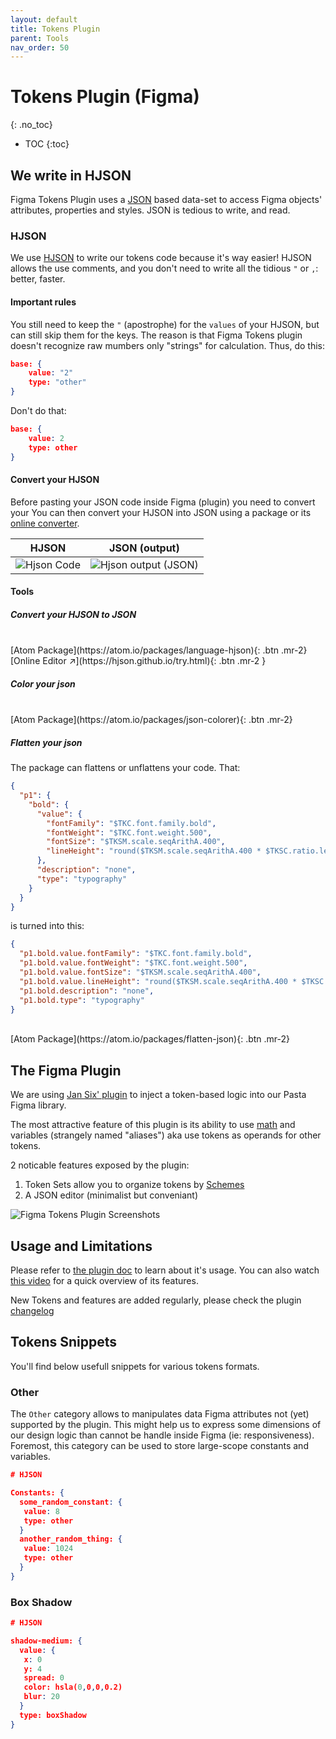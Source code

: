 ```yaml
---
layout: default
title: Tokens Plugin
parent: Tools
nav_order: 50
---
```


# Tokens Plugin (Figma)
{: .no_toc}
<!-- ↑ skips H1 inside TOC -->

- TOC
{:toc}

## We write in HJSON

Figma Tokens Plugin uses a [JSON](https://en.wikipedia.org/wiki/JSON) based data-set to access Figma objects' attributes, properties and styles. JSON is tedious to write, and read.

### HJSON

We use [HJSON](https://hjson.github.io/) to write our tokens code because it's way easier! HJSON allows the use comments, and you don't need to write all the tidious  `"` or `,`: better, faster.

#### Important rules

You still need to keep the `"` (apostrophe) for the `values` of your HJSON, but can still skip them for the keys. The reason is that Figma Tokens plugin doesn't recognize raw mumbers only "strings" for calculation. Thus, do this:

```json
base: {
    value: "2"
    type: "other"
}
```

Don't do that:

```json
base: {
    value: 2
    type: other
}
```

#### Convert your HJSON


Before pasting your JSON code inside Figma (plugin) you need to convert your You can then convert your HJSON into JSON using a package or its [online converter](https://hjson.github.io/try.html).

<table class="layoutOnly">
<thead>
  <tr>
    <th>HJSON</th>
    <th>JSON (output)</th>
  </tr>
</thead>
<tbody>
  <tr>
    <td><img src="{{site.baseurl}}/assets/images/YPL-DOC-HJSON-01.png" alt="Hjson Code"></td>
    <td><img src="{{site.baseurl}}/assets/images/YPL-DOC-HJSON-02.png" alt="Hjson output (JSON)"></td>
  </tr>
</tbody>
</table>


#### Tools

##### Convert your HJSON to JSON
<br>
[Atom Package](https://atom.io/packages/language-hjson){: .btn .mr-2}
[Online Editor ↗](https://hjson.github.io/try.html){: .btn .mr-2 }

<!-- [Sublime Text](https://github.com/hjson/sublime-hjson){: .btn .mr-2 }
[Visual Studio](https://marketplace.visualstudio.com/items?itemName=laktak.hjson){: .btn } -->

##### Color your json
<br>
[Atom Package](https://atom.io/packages/json-colorer){: .btn .mr-2}

##### Flatten your json

The package can flattens or unflattens your code. That:

```json
{
  "p1": {
    "bold": {
      "value": {
        "fontFamily": "$TKC.font.family.bold",
        "fontWeight": "$TKC.font.weight.500",
        "fontSize": "$TKSM.scale.seqArithA.400",
        "lineHeight": "round($TKSM.scale.seqArithA.400 * $TKSC.ratio.leading.large)"
      },
      "description": "none",
      "type": "typography"
    }
  }
}
```
is turned into this:

```json
{
  "p1.bold.value.fontFamily": "$TKC.font.family.bold",
  "p1.bold.value.fontWeight": "$TKC.font.weight.500",
  "p1.bold.value.fontSize": "$TKSM.scale.seqArithA.400",
  "p1.bold.value.lineHeight": "round($TKSM.scale.seqArithA.400 * $TKSC.ratio.leading.large)",
  "p1.bold.description": "none",
  "p1.bold.type": "typography"
}
```


<br>
[Atom Package](https://atom.io/packages/flatten-json){: .btn .mr-2}





## The Figma Plugin

We are using [Jan Six' plugin](https://jansix.at/resources/figma-tokens) to inject a token-based logic into our Pasta Figma library.


The most attractive feature of this plugin is its ability to use [math](https://github.com/six7/figma-tokens/issues/192) and variables (strangely named "aliases") aka use tokens as operands for other tokens.

2 noticable features exposed by the plugin:

1. Token Sets allow you to organize tokens by [Schemes]({{site.baseurl}}/Foundation.html#schemes)
2. A JSON editor (minimalist but conveniant)

![Figma Tokens Plugin Screenshots]({{site.baseurl}}/assets/images/YPL-DOC-FigmaTokensPlugin-001.png)


## Usage and Limitations

Please refer to [the plugin doc](https://docs.tokens.studio/) to learn about it's usage.
You can also watch [this video](https://www.designsystemtalks.com/talks/design-tokens-in-figma-how-to-get-started-today) for a quick overview of its features.

<!-- ### Available Tokens · Aug 20 2021

| Figma Tokens||
| --- | --- |
| Size | Font Sizes |
| Space | Colors |
| Border Radius | Border Width |
| Border Width | Opacity |
| Box Shadow | Typography |
| Font Families | Font Weights |
| Line Heights | Letter Spacing |
| Paragraph Spacing | Other | -->

New Tokens and features are added regularly, please check the plugin [changelog](https://docs.tokens.studio/changelog)

## Tokens Snippets

You'll find below usefull snippets for various tokens formats.

### Other

The `Other` category allows to manipulates data Figma attributes not (yet) supported by the plugin.
This might help us to express some dimensions of our design logic than cannot be handle inside Figma (ie: responsiveness).
Foremost, this category can be used to store large-scope constants and variables.

```json
# HJSON

Constants: {
  some_random_constant: {
   value: 8
   type: other
  }
  another_random_thing: {
   value: 1024
   type: other
  }
}
```

### Box Shadow

```json
# HJSON

shadow-medium: {
  value: {
   x: 0
   y: 4
   spread: 0
   color: hsla(0,0,0,0.2)
   blur: 20
  }
  type: boxShadow
}
```
